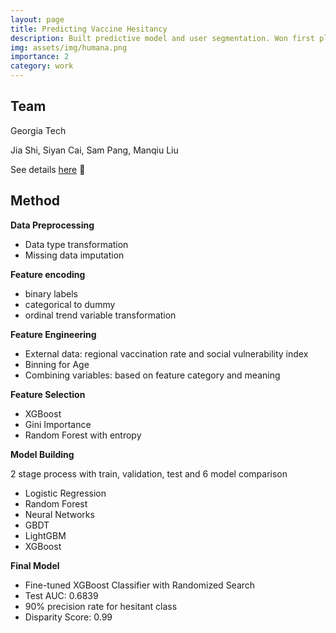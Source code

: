 ```yaml
---
layout: page
title: Predicting Vaccine Hesitancy
description: Built predictive model and user segmentation. Won first place of Humana-Mays Analytics Competition.
img: assets/img/humana.png
importance: 2
category: work
---
```

## Team
Georgia Tech   

Jia Shi, Siyan Cai, Sam Pang, Manqiu Liu

See details [here](https://www.isye.gatech.edu/news/master-science-analytics-team-wins-humana-mays-healthcare-analytics-case-competition) :stars:

## Method

**Data Preprocessing**   

 - Data type transformation
 - Missing data imputation

**Feature encoding**   

 - binary labels
 - categorical to dummy
 - ordinal trend variable transformation

**Feature Engineering**   

 - External data: regional vaccination rate and social vulnerability index
 - Binning for Age
 - Combining variables: based on feature category and meaning

**Feature Selection**  

 - XGBoost
 - Gini Importance
 - Random Forest with entropy

**Model Building**  

2 stage process with train, validation, test and 6 model comparison

 - Logistic Regression
 - Random Forest
 - Neural Networks
 - GBDT
 - LightGBM
 - XGBoost

**Final Model**  

 - Fine-tuned XGBoost Classifier with Randomized Search
 - Test AUC: 0.6839
 - 90% precision rate for hesitant class
 - Disparity Score: 0.99



